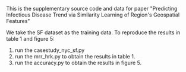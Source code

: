 This is the supplementary source code and data for paper "Predicting Infectious Disease Trend via Similarity Learning of Region's Geospatial Features"

We take the SF dataset as the training data. To reproduce the results in table 1 and figure 5:

1. run the casestudy_nyc_sf.py
2. run the mrr_hrk.py to obtain the results in table 1.
3. run the accuracy.py to obtain the results in figure 5.
